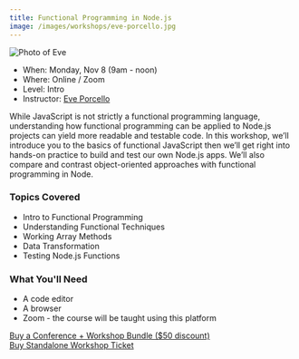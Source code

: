 ```yaml
---
title: Functional Programming in Node.js
image: /images/workshops/eve-porcello.jpg 
---
```

<div class="person"><div class="person-photo"><img src="/images/workshops/eve-porcello.jpg" alt="Photo of Eve"/></div></div>

* When: Monday, Nov 8 (9am - noon)
* Where: Online / Zoom
* Level: Intro
* Instructor: [Eve Porcello](https://moonhighway.com/about)

While JavaScript is not strictly a functional programming language, understanding how functional programming can be applied to Node.js projects can yield more readable and testable code. In this workshop, we’ll introduce you to the basics of functional JavaScript then we’ll get right into hands-on practice to build and test our own Node.js apps. We’ll also compare and contrast object-oriented approaches with functional programming in Node.

### Topics Covered

* Intro to Functional Programming
* Understanding Functional Techniques
* Working Array Methods
* Data Transformation
* Testing Node.js Functions

### What You'll Need

* A code editor
* A browser
* Zoom - the course will be taught using this platform

<div class="cta"><a href="https://ti.to/event-loop/cascadiajs-2021/">Buy a Conference + Workshop Bundle ($50 discount)</a></div> <div class="cta secondary"><a href="https://ti.to/event-loop/cascadiajs-2021/with/noa5qxuzqq4,ttkg9rthsno,qbhdoha8bvo,mzrv5d5lg5c,9bpugxsil-y,rquptpreq3s,2yhjle-navk,1k-p6c67048,kgqqxm0p3wc">Buy Standalone Workshop Ticket</a></div>
